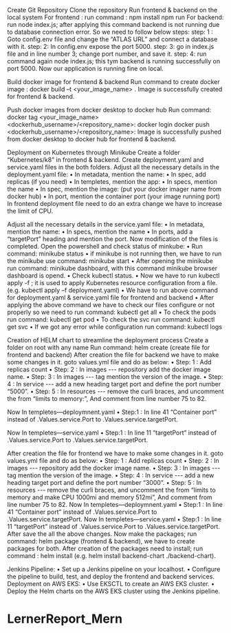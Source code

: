 Create Git Repository
Clone the repository
Run frontend & backend on the local system
For frontend : run command : npm install
                             npm run
For backend: run node index.js; after applying this command backend is not running due to database connection error.
 So we need to follow below steps:
     step: 1 : Goto config.env file and change the “ATLAS URL” and connect a database with it.
     step: 2:  In config.env expose the port 5000.
     step: 3: go in index.js file and in line number 3; change port number, and save it.
     step: 4: run command again node index.js; this tym backend is running successfully on port 5000.
Now our application is running fine on local.

Build docker image for frontend & backend
Run command to create docker image :  docker build –t <your_image_name> .
Image is successfully created for frontend & backend.

Push docker images from docker desktop to docker hub
Run command: docker tag <your_image_name> <dockerhub_username>/<repository_name>:<tag>
                            docker login
                            docker push <dockerhub_username>/<repository_name>:<tag>
Image is successfully pushed from docker desktop to docker hub for frontend & backend.

Deployment on Kubernetes through Minikube
Create a folder “Kubernetes/k8” in frontend & backend.
Create deployment.yaml and service.yaml files in the both folders.
  Adjust all the necessary details in the deployment.yaml file:
•	In metadata, mention the name: 
•	In spec, add replicas (if you need)
•	In templetes, mention the app:
•	In specs, mention the name 
•	In spec, mention the image: (put your docker imager name from docker hub)
•	In port, mention the container port (your image running port)
In frontend deployment file need to do an extra change we have to increase the limit of CPU.

Adjust all the necessary details in the service.yaml file:
•	 In metadata, mention the name: 
•	In specs, mention the name 
•	In ports, add a “targetPort” heading and mention the port.
Now modification of the files is completed.
Open the powershell and check status of minkube:
•	Run command: minikube status
•	if minikube is not running then, we have to run the minikube use command: minikube start
•	After opening the minikube run command: minikube dashboard, with this command minikube browser dashboard is opend.
•	Check kubectl status.
•	Now we have to run kubectl apply -f <file name> ; it is used to apply Kubernetes resource configuration from a file. (e.g. kubectl apply –f deployment.yaml)
•	We have to run above command for deployment.yaml & service.yaml file for frontend and backend
•	After applying the above command we have to check our files configure or not properly so we need to run command: kubectl get all
•	To check the pods run command: kubectl get pod
•	To check the svc run command: kubectl get svc
•	If we got any error while configuration run command: kubectl logs

Creation of HELM chart to streamline the deployment process
Create a folder on root with any name <learner-chart>
Run command: helm create <file name> (create file for frontend and backend)
After creation the file for backend we have to make some changes in it.
 goto values.yml file and do as below:
•	Step: 1 : Add replicas count
•	Step: 2 : In images --- repository add the docker image name.
•	Step: 3 : In images --- tag mention the version of the image.
•	Step: 4 : In service --- add a new heading target port and define the port number “5000”.
•	Step: 5 : In resources --- remove the curli braces, and uncomment the from “limits to memory:”, And comment from line number 75 to 82.


Now In templetes—deploymnent.yaml
•	Step:1 : In line 41 “Container port” instead of .Values.service.Port to .Values.service.targetPort.

Now In templetes—service.yaml
•	Step:1 : In line 11 “targetPort” instead of .Values.service.Port to .Values.service.targetPort.

After creation the file for frontend we have to make some changes in it.
 goto values.yml file and do as below:
•	Step: 1 : Add replicas count
•	Step: 2 : In images --- repository add the docker image name.
•	Step: 3 : In images --- tag mention the version of the image.
•	Step: 4 : In service --- add a new heading target port and define the port number “3000”.
•	Step: 5 : In resources --- remove the curli braces, and uncomment the from “limits to memory and make CPU 1000mi and memory 512mi”, And comment from line number 75 to 82.
Now In templetes—deploymnent.yaml
•	Step:1 : In line 41 “Container port” instead of .Values.service.Port to .Values.service.targetPort.
Now In templetes—service.yaml
•	Step:1 : In line 11 “targetPort” instead of .Values.service.Port to .Values.service.targetPort.
After save the all the above changes.
Now make the packages; run command:  helm package <chart name> (frontend & backend), we have to create packages for both.
After creation of the packages need to install; run command : helm install <chart name> (e.g. helm install backend-chart ./backend-chart).

Jenkins Pipeline:
•	Set up a Jenkins pipeline on your localhost.
•	Configure the pipeline to build, test, and deploy the frontend and backend services.
Deployment on AWS EKS:
•	Use EKSCTL to create an AWS EKS cluster.
•	Deploy the Helm charts on the AWS EKS cluster using the Jenkins pipeline.

# LernerReport_Mern